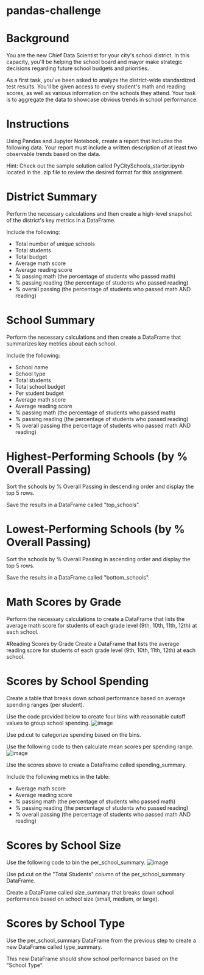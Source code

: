 # pandas-challenge

# Background
You are the new Chief Data Scientist for your city's school district. In this capacity, you'll be helping the school board and mayor make strategic decisions regarding future school budgets and priorities.

As a first task, you've been asked to analyze the district-wide standardized test results. You'll be given access to every student's math and reading scores, as well as various information on the schools they attend. Your task is to aggregate the data to showcase obvious trends in school performance.


# Instructions
Using Pandas and Jupyter Notebook, create a report that includes the following data. Your report must include a written description of at least two observable trends based on the data.

Hint: Check out the sample solution called PyCitySchools_starter.ipynb located in the .zip file to review the desired format for this assignment.

# District Summary
Perform the necessary calculations and then create a high-level snapshot of the district's key metrics in a DataFrame.

Include the following:
* Total number of unique schools
* Total students
* Total budget
* Average math score
* Average reading score
* % passing math (the percentage of students who passed math)
* % passing reading (the percentage of students who passed reading)
* % overall passing (the percentage of students who passed math AND reading)

# School Summary
Perform the necessary calculations and then create a DataFrame that summarizes key metrics about each school.

Include the following:

* School name
* School type
* Total students
* Total school budget
* Per student budget
* Average math score
* Average reading score
* % passing math (the percentage of students who passed math)
* % passing reading (the percentage of students who passed reading)
* % overall passing (the percentage of students who passed math AND reading)

# Highest-Performing Schools (by % Overall Passing)
Sort the schools by % Overall Passing in descending order and display the top 5 rows.

Save the results in a DataFrame called "top_schools".


# Lowest-Performing Schools (by % Overall Passing)
Sort the schools by % Overall Passing in ascending order and display the top 5 rows.

Save the results in a DataFrame called "bottom_schools".

# Math Scores by Grade
Perform the necessary calculations to create a DataFrame that lists the average math score for students of each grade level (9th, 10th, 11th, 12th) at each school.


#Reading Scores by Grade
Create a DataFrame that lists the average reading score for students of each grade level (9th, 10th, 11th, 12th) at each school.


# Scores by School Spending
Create a table that breaks down school performance based on average spending ranges (per student).

Use the code provided below to create four bins with reasonable cutoff values to group school spending.
![image](https://github.com/alexis4441/pandas-challenge/assets/156952462/aeeb1187-51b1-4ee4-89ff-682885f750b7)

Use pd.cut to categorize spending based on the bins.

Use the following code to then calculate mean scores per spending range.
![image](https://github.com/alexis4441/pandas-challenge/assets/156952462/2257bea7-33c3-4c88-ab3c-02bbed318442)

Use the scores above to create a DataFrame called spending_summary.

Include the following metrics in the table:
* Average math score
* Average reading score
* % passing math (the percentage of students who passed math)
* % passing reading (the percentage of students who passed reading)
* % overall passing (the percentage of students who passed math AND reading)

# Scores by School Size
Use the following code to bin the per_school_summary.
![image](https://github.com/alexis4441/pandas-challenge/assets/156952462/827efa55-659d-43cf-84eb-377d6a34f852)

Use pd.cut on the "Total Students" column of the per_school_summary DataFrame.

Create a DataFrame called size_summary that breaks down school performance based on school size (small, medium, or large).


# Scores by School Type
Use the per_school_summary DataFrame from the previous step to create a new DataFrame called type_summary.

This new DataFrame should show school performance based on the "School Type".























